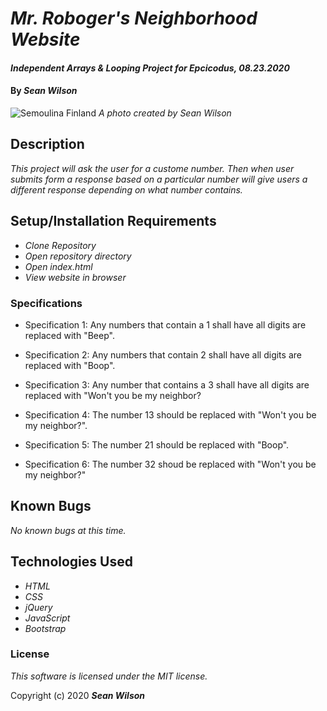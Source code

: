# _Mr. Roboger's Neighborhood Website_

#### _Independent Arrays & Looping Project for Epcicodus, 08.23.2020_

#### By _**Sean Wilson**_

![Semoulina Finland](https://seanpwilson.com/wp-content/uploads/sites/1/nggallery/preview/IMG_2732.jpg)
_A photo created by Sean Wilson_

## Description

_This project will ask the user for a custome number. Then when user submits form a response based on a particular number will give users a different response depending on what number contains._

## Setup/Installation Requirements

* _Clone Repository_
* _Open repository directory_
* _Open index.html_
* _View website in browser_

### Specifications

* Specification 1: Any numbers that contain a 1 shall have all digits are replaced with "Beep".

* Specification 2: Any numbers that contain 2 shall have all digits are replaced with "Boop".

* Specification 3: Any number that contains a 3 shall have all digits are replaced with "Won't you be my neighbor?

* Specification 4: The number 13 should be replaced with "Won't you be my neighbor?".

* Specification 5: The number 21 should be replaced with "Boop".

* Specification 6: The number 32 shoud be replaced with "Won't you be my neighbor?"

## Known Bugs

_No known bugs at this time._


## Technologies Used

* _HTML_
* _CSS_ 
* _jQuery_
* _JavaScript_
* _Bootstrap_

### License

*This software is licensed under the MIT license.*

Copyright (c) 2020 **_Sean Wilson_**